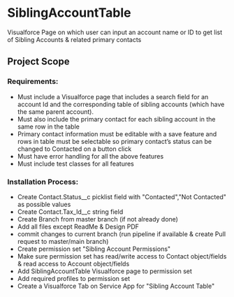 # SiblingAccountTable
Visualforce Page on which user can input an account name or ID to get list of Sibling Accounts &amp; related primary contacts

## Project Scope

### Requirements:

- Must include a Visualforce page that includes a search field for an account Id and the corresponding table of sibling accounts (which have the same parent account). 
- Must also include the primary contact for each sibling account in the same row in the table
- Primary contact information must be editable with a save feature and rows in table must be selectable so primary contact’s status can be changed to Contacted on a button click
- Must have error handling for all the above features
- Must include test classes for all features

### Installation Process:
- Create Contact.Status__c picklist field with "Contacted","Not Contacted" as possible values
- Create Contact.Tax_Id__c string field 
- Create Branch from master branch (if not already done)
- Add all files except ReadMe & Design PDF
- commit changes to current branch (run pipeline if available & create Pull request to master/main branch)
- Create permission set "Sibling Account Permissions"
- Make sure permission set has read/write access to Contact object/fields & read access to Account object/fields
- Add SiblingAccountTable Visualforce page to permission set
- Add required profiles to permission set
- Create a Visualforce Tab on Service App for "Sibling Account Table"
